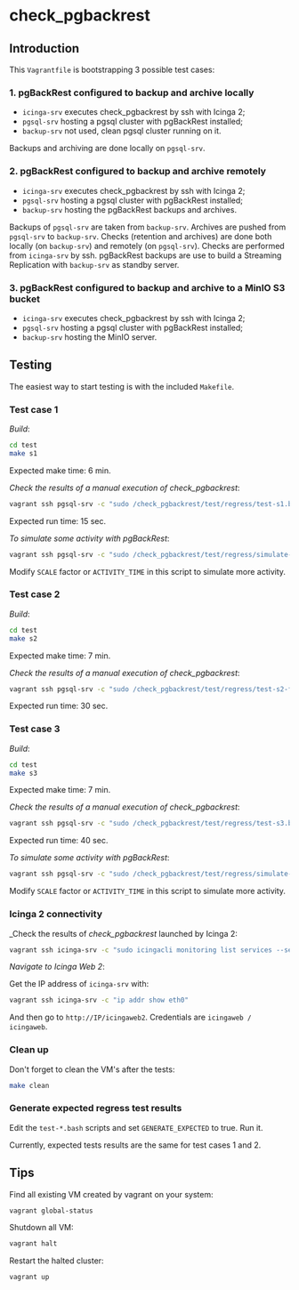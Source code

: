 # check_pgbackrest

## Introduction

This `Vagrantfile` is bootstrapping 3 possible test cases:

### 1. pgBackRest configured to backup and archive locally

  * `icinga-srv` executes check_pgbackrest by ssh with Icinga 2;
  * `pgsql-srv` hosting a pgsql cluster with pgBackRest installed;
  * `backup-srv` not used, clean pgsql cluster running on it.

Backups and archiving are done locally on `pgsql-srv`.

### 2. pgBackRest configured to backup and archive remotely

  * `icinga-srv` executes check_pgbackrest by ssh with Icinga 2;
  * `pgsql-srv` hosting a pgsql cluster with pgBackRest installed;
  * `backup-srv` hosting the pgBackRest backups and archives.

Backups of `pgsql-srv` are taken from `backup-srv`. 
Archives are pushed from `pgsql-srv` to `backup-srv`.
Checks (retention and archives) are done both locally (on `backup-srv`) and 
remotely (on `pgsql-srv`). Checks are performed from `icinga-srv` by ssh.
pgBackRest backups are use to build a Streaming Replication with `backup-srv` 
as standby server.

### 3. pgBackRest configured to backup and archive to a MinIO S3 bucket

  * `icinga-srv` executes check_pgbackrest by ssh with Icinga 2;
  * `pgsql-srv` hosting a pgsql cluster with pgBackRest installed;
  * `backup-srv` hosting the MinIO server.

## Testing

The easiest way to start testing is with the included `Makefile`.

### Test case 1

_Build_:

```bash
cd test
make s1
```

Expected make time: 6 min.

_Check the results of a manual execution of check_pgbackrest_:

```bash
vagrant ssh pgsql-srv -c "sudo /check_pgbackrest/test/regress/test-s1.bash"
```

Expected run time: 15 sec.

_To simulate some activity with pgBackRest_:

```bash
vagrant ssh pgsql-srv -c "sudo /check_pgbackrest/test/regress/simulate-activity-local.bash"
```

Modify `SCALE` factor or `ACTIVITY_TIME` in this script to simulate more activity.

### Test case 2

_Build_:

```bash
cd test
make s2
```

Expected make time: 7 min.

_Check the results of a manual execution of check_pgbackrest_:

```bash
vagrant ssh pgsql-srv -c "sudo /check_pgbackrest/test/regress/test-s2-from-primary.bash"
```

Expected run time: 30 sec.

### Test case 3

_Build_:

```bash
cd test
make s3
```

Expected make time: 7 min.

_Check the results of a manual execution of check_pgbackrest_:

```bash
vagrant ssh pgsql-srv -c "sudo /check_pgbackrest/test/regress/test-s3.bash"
```

Expected run time: 40 sec.

_To simulate some activity with pgBackRest_:

```bash
vagrant ssh pgsql-srv -c "sudo /check_pgbackrest/test/regress/simulate-activity-local.bash"
```

Modify `SCALE` factor or `ACTIVITY_TIME` in this script to simulate more activity.

### Icinga 2 connectivity

_Check the results of _check_pgbackrest_ launched by Icinga 2:

```bash
vagrant ssh icinga-srv -c "sudo icingacli monitoring list services --service=pgbackrest* --verbose"
```

_Navigate to Icinga Web 2_:

Get the IP address of `icinga-srv` with:

```bash
vagrant ssh icinga-srv -c "ip addr show eth0"
```

And then go to `http://IP/icingaweb2`. Credentials are `icingaweb / icingaweb`.

### Clean up

Don't forget to clean the VM's after the tests:

```bash
make clean
```

### Generate expected regress test results

Edit the `test-*.bash` scripts and set `GENERATE_EXPECTED` to true. Run it.

Currently, expected tests results are the same for test cases 1 and 2.

## Tips

Find all existing VM created by vagrant on your system:

```bash
vagrant global-status
```

Shutdown all VM:

```bash
vagrant halt
```

Restart the halted cluster:

```bash
vagrant up
```

